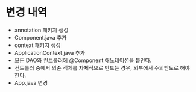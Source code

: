 # 변경 내역
- annotation 패키지 생성
- Component.java 추가
- context 패키지 생성
- ApplicationContext.java 추가
- 모든 DAO와 컨트롤러에 @Component 애노테이션을 붙인다.
- 컨트롤러 중에서 의존 객체를 자체적으로 만드는 경우,
  외부에서 주의받도로 해야 한다.
- App.java 변경
